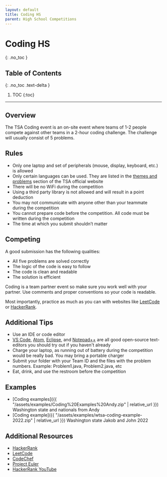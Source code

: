 ```yaml
---
layout: default
title: Coding HS
parent: High School Competitions
---
```


# Coding HS
{: .no_toc }

## Table of Contents
{: .no_toc .text-delta }

1. TOC
{:toc}

---

## Overview

The TSA Coding event is an on-site event where teams of 1-2 people compete against other teams in a 2-hour coding challenge. The challenge will usually consist of 5 problems.

## Rules

- Only one laptop and set of peripherals (mouse, display, keyboard, etc.) is allowed
- Only certain languages can be used. They are listed in the [themes and problems](https://tsaweb.org/competitions-programs/tsa/themes-problems) section of the TSA official website
- There will be no WiFi during the competition
- Using a third party library is not allowed and will result in a point deduction
- You may not communicate with anyone other than your teammate during the competition
- You cannot prepare code before the competition. All code must be written during the competition
- The time at which you submit shouldn’t matter

## Competing

A good submission has the following qualities:

- All five problems are solved correctly
- The logic of the code is easy to follow
- The code is clean and readable
- The solution is efficient

Coding is a team partner event so make sure you work well with your partner. Use comments and proper conventions so your code is readable.

Most importantly, practice as much as you can with websites like [LeetCode](https://leetcode.com/) or [HackerRank](https://www.hackerrank.com/).

## Additional Tips

- Use an IDE or code editor
- [VS Code](https://code.visualstudio.com/), [Atom](https://atom.io/), [Eclipse](https://www.eclipse.org/), and [Notepad++](https://notepad-plus-plus.org/) are all good open-source text-editors you should try out if you haven't already
- Charge your laptop, as running out of battery during the competition would be really bad. You may bring a portable charger
- Submit your folder with your Team ID and the files with the problem numbers. Example: Problem1.java, Problem2.java, etc
- Eat, drink, and use the restroom before the competition

## Examples

- [Coding examples]({{ "/assets/examples/Coding%20Examples%20Andy.zip" | relative_url }}) Washington state and nationals from Andy
- [Coding example]({{ "/assets/examples/wtsa-coding-example-2022.zip" | relative_url }}) Washington state Jakob and John 2022

## Additional Resources

- [HackerRank](https://www.hackerrank.com/)
- [LeetCode](https://leetcode.com/)
- [CodeChef](https://www.codechef.com/)
- [Project Euler](https://projecteuler.net/)
- [HackerRank YouTube](https://www.youtube.com/channel/UCOf7UPMHBjAavgD0Qw5q5ww)
